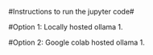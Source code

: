 #Instructions to run the jupyter code#

#Option 1: Locally hosted ollama
1. 

#Option 2: Google colab hosted ollama 
1. 
